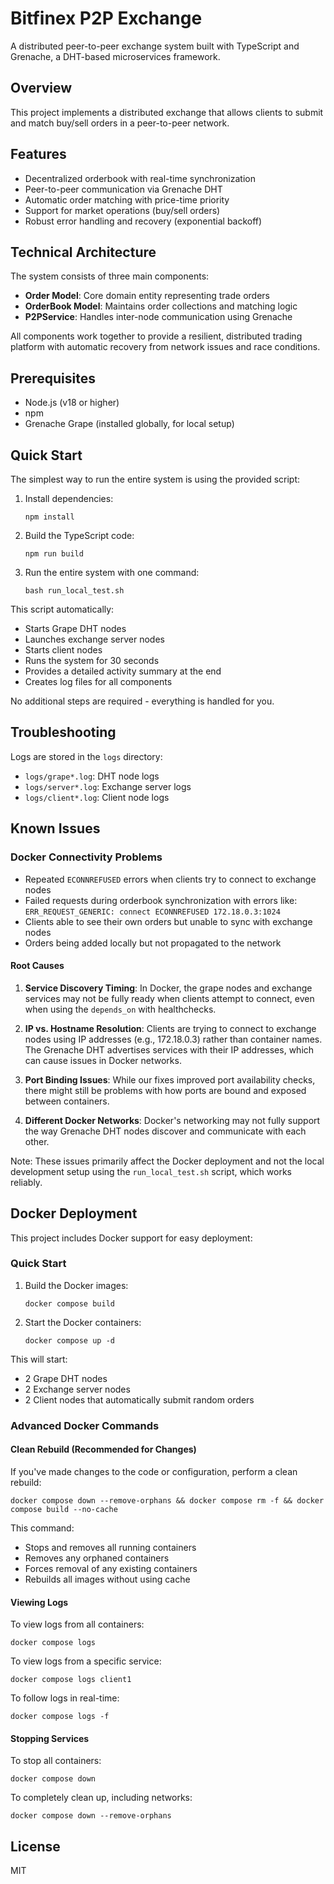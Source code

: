 # Bitfinex P2P Exchange

A distributed peer-to-peer exchange system built with TypeScript and Grenache, a DHT-based microservices framework.

## Overview

This project implements a distributed exchange that allows clients to submit and match buy/sell orders in a peer-to-peer network.

## Features

- Decentralized orderbook with real-time synchronization
- Peer-to-peer communication via Grenache DHT
- Automatic order matching with price-time priority
- Support for market operations (buy/sell orders)
- Robust error handling and recovery (exponential backoff)

## Technical Architecture

The system consists of three main components:

- **Order Model**: Core domain entity representing trade orders
- **OrderBook Model**: Maintains order collections and matching logic
- **P2PService**: Handles inter-node communication using Grenache

All components work together to provide a resilient, distributed trading platform with automatic recovery from network issues and race conditions.

## Prerequisites

- Node.js (v18 or higher)
- npm
- Grenache Grape (installed globally, for local setup)

## Quick Start

The simplest way to run the entire system is using the provided script:

1. Install dependencies:
   ```
   npm install
   ```

2. Build the TypeScript code:
   ```
   npm run build
   ```

3. Run the entire system with one command:
   ```
   bash run_local_test.sh
   ```

This script automatically:
- Starts Grape DHT nodes
- Launches exchange server nodes
- Starts client nodes
- Runs the system for 30 seconds
- Provides a detailed activity summary at the end
- Creates log files for all components

No additional steps are required - everything is handled for you.

## Troubleshooting

Logs are stored in the `logs` directory:
- `logs/grape*.log`: DHT node logs
- `logs/server*.log`: Exchange server logs
- `logs/client*.log`: Client node logs

## Known Issues

### Docker Connectivity Problems

- Repeated `ECONNREFUSED` errors when clients try to connect to exchange nodes
- Failed requests during orderbook synchronization with errors like: `ERR_REQUEST_GENERIC: connect ECONNREFUSED 172.18.0.3:1024`
- Clients able to see their own orders but unable to sync with exchange nodes
- Orders being added locally but not propagated to the network

#### Root Causes

1. **Service Discovery Timing**: In Docker, the grape nodes and exchange services may not be fully ready when clients attempt to connect, even when using the `depends_on` with healthchecks.

2. **IP vs. Hostname Resolution**: Clients are trying to connect to exchange nodes using IP addresses (e.g., 172.18.0.3) rather than container names. The Grenache DHT advertises services with their IP addresses, which can cause issues in Docker networks.

3. **Port Binding Issues**: While our fixes improved port availability checks, there might still be problems with how ports are bound and exposed between containers.

4. **Different Docker Networks**: Docker's networking may not fully support the way Grenache DHT nodes discover and communicate with each other.

Note: These issues primarily affect the Docker deployment and not the local development setup using the `run_local_test.sh` script, which works reliably.

## Docker Deployment

This project includes Docker support for easy deployment:

### Quick Start

1. Build the Docker images:
   ```
   docker compose build
   ```

2. Start the Docker containers:
   ```
   docker compose up -d
   ```
This will start:
- 2 Grape DHT nodes
- 2 Exchange server nodes
- 2 Client nodes that automatically submit random orders

### Advanced Docker Commands

#### Clean Rebuild (Recommended for Changes)

If you've made changes to the code or configuration, perform a clean rebuild:

```
docker compose down --remove-orphans && docker compose rm -f && docker compose build --no-cache
```

This command:
- Stops and removes all running containers
- Removes any orphaned containers
- Forces removal of any existing containers
- Rebuilds all images without using cache

#### Viewing Logs

To view logs from all containers:
```
docker compose logs
```

To view logs from a specific service:
```
docker compose logs client1
```

To follow logs in real-time:
```
docker compose logs -f
```

#### Stopping Services

To stop all containers:
```
docker compose down
```

To completely clean up, including networks:
```
docker compose down --remove-orphans
```
## License

MIT 